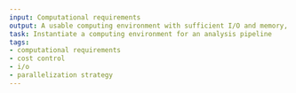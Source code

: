 ```yaml
---
input: Computational requirements
output: A usable computing environment with sufficient I/O and memory, a parallelization strategy and cost control
task: Instantiate a computing environment for an analysis pipeline
tags:
- computational requirements
- cost control
- i/o
- parallelization strategy
---
```

